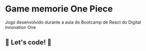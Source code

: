 # Game memorie One Piece

Jogo desenvolvido durante a aula do Bootcamp de React do Digital Innovation One

## 🚀 Let's code! 🚀
